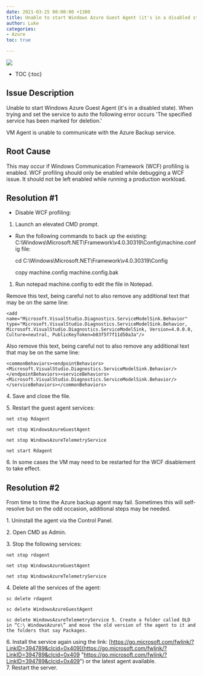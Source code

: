 ```yaml
---
date: 2021-03-25 00:00:00 +1300
title: Unable to start Windows Azure Guest Agent (it's in a disabled state)
author: Luke
categories:
- Azure
toc: true

---
```

![](https://csharpcorner.azureedge.net/article/an-overview-of-azure-backup/Images/An%20Overview%20Of%20Azure%20Backup01.png)

* TOC
{:toc}

## Issue Description

Unable to start Windows Azure Guest Agent (it's in a disabled state). When trying and set the service to auto the following error occurs 'The specified service has been marked for deletion.'

VM Agent is unable to communicate with the Azure Backup service.

## Root Cause

This may occur if Windows Communication Framework (WCF) profiling is enabled. WCF profiling should only be enabled while debugging a WCF issue. It should not be left enabled while running a production workload.

## Resolution #1

* Disable WCF profiling:

1. Launch an elevated CMD prompt.

* Run the following commands to back up the existing: C:\\Windows\\Microsoft.NET\\Framework\\v4.0.30319\\Config\\machine.config file:

    cd C:\\Windows\\Microsoft.NET\\Framework\\v4.0.30319\\Config

    copy machine.config machine.config.bak

1. Run notepad machine.config to edit the file in Notepad.

Remove this text, being careful not to also remove any additional text that may be on the same line:

    <add name="Microsoft.VisualStudio.Diagnostics.ServiceModelSink.Behavior" type="Microsoft.VisualStudio.Diagnostics.ServiceModelSink.Behavior, Microsoft.VisualStudio.Diagnostics.ServiceModelSink, Version=4.0.0.0, Culture=neutral, PublicKeyToken=b03f5f7f11d50a3a"/>

Also remove this text, being careful not to also remove any additional text that may be on the same line:

    <commonBehaviors><endpointBehaviors><Microsoft.VisualStudio.Diagnostics.ServiceModelSink.Behavior/></endpointBehaviors><serviceBehaviors><Microsoft.VisualStudio.Diagnostics.ServiceModelSink.Behavior/></serviceBehaviors></commonBehaviors>

4\. Save and close the file.

5\. Restart the guest agent services:

    net stop Rdagent
    
    net stop WindowsAzureGuestAgent
    
    net stop WindowsAzureTelemetryService
    
    net start Rdagent

6\. In some cases the VM may need to be restarted for the WCF disablement to take effect.

## Resolution #2

From time to time the Azure backup agent may fail. Sometimes this will self-resolve but on the odd occasion, additional steps may be needed.

1\. Uninstall the agent via the Control Panel.  
   
2\. Open CMD as Admin.  
   
3\. Stop the following services:

    net stop rdagent

    net stop WindowsAzureGuestAgent

    net stop WindowsAzureTelemetryService 

4\. Delete all the services of the agent:

    sc delete rdagent

    sc delete WindowsAzureGuestAgent

    sc delete WindowsAzureTelemetryService 5. Create a folder called OLD in “C:\ WindowsAzure\” and move the old version of the agent to it and the folders that say Packages. 

6\. Install the service again using the link: [https://go.microsoft.com/fwlink/?LinkID=394789&clcid=0x409](https://go.microsoft.com/fwlink/?LinkID=394789&clcid=0x409 "https://go.microsoft.com/fwlink/?LinkID=394789&clcid=0x409") or the latest agent available.  
7\. Restart the server.
